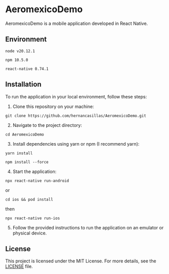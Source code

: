 # AeromexicoDemo

AeromexicoDemo is a mobile application developed in React Native.

## Environment

```
node v20.12.1
```

```
npm 10.5.0
```

```
react-native 0.74.1
```

## Installation

To run the application in your local environment, follow these steps:

1. Clone this repository on your machine:

```
git clone https://github.com/hernancasillas/AeromexicoDemo.git
```

2. Navigate to the project directory:

```
cd AeromexicoDemo
```

3. Install dependencies using yarn or npm (I recommend yarn):

```
yarn install
```

```
npm install --force
```

4. Start the application:

```
npx react-native run-android
```

or

```
cd ios && pod install
```

then

```
npx react-native run-ios
```

5. Follow the provided instructions to run the application on an emulator or physical device.

## License

This project is licensed under the MIT License. For more details, see the [LICENSE](LICENSE) file.
